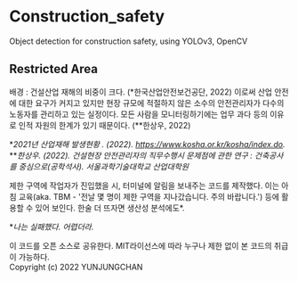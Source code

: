 # Construction_safety
Object detection for construction safety, using YOLOv3, OpenCV

Restricted Area
-------------
배경 : 건설산업 재해의 비중이 크다. (*한국산업안전보건공단, 2022) 이로써 산업 안전에 대한 요구가 커지고 있지만 현장 규모에 적절하지 않은 소수의 안전관리자가 다수의 노동자를 관리하고 있는 실정이다. 모든 사람을 모니터링하기에는 업무 과다 등의 이유로 인적 자원의 한계가 있기 때문이다. (**한상우, 2022)
   
**2021년 산업재해 발생현황 . (2022). https://www.kosha.or.kr/kosha/index.do.*   
***한상우. (2022). 건설현장 안전관리자의 직무수행시 문제점에 관한 연구 : 건축공사를 중심으로(공학석사). 서울과학기술대학교 산업대학원*

제한 구역에 작업자가 진입했을 시, 터미널에 알림을 보내주는 코드를 제작했다. 이는 아침 교육(aka. TBM - '전날 몇 명이 제한 구역을 지나갔습니다. 주의 바랍니다.') 등에 활용할 수 있어 보인다. 한술 더 뜨자면 생산성 분석에도*.   
   
**나는 실패했다. 어렵더라.*
   
이 코드를 오픈 소스로 공유한다. MIT라이선스에 따라 누구나 제한 없이 본 코드의 취급이 가능하다.   
Copyright (c) 2022 YUNJUNGCHAN
